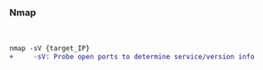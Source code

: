 ### Nmap
<br>

```diff
nmap -sV {target_IP}
+     -sV: Probe open ports to determine service/version info
```
